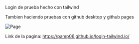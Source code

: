Login de prueba hecho con tailwind

Tambien haciendo pruebas con github desktop y github pages

![Page](https://github.com/user-attachments/assets/b10d3b21-2524-4310-83da-cd4513909d1c)

Link de la pagina: https://pamp06.github.io/login-tailwind.io/
